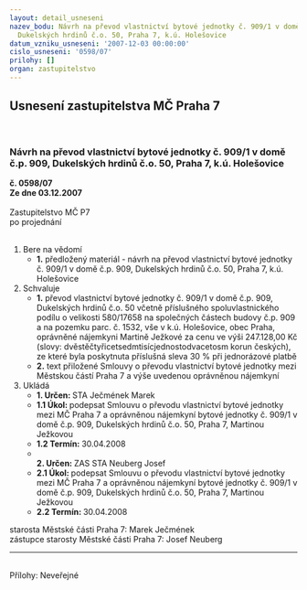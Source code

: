 ```yaml
---
layout: detail_usneseni
nazev_bodu: Návrh na převod vlastnictví bytové jednotky č. 909/1 v domě č.p. 909,
  Dukelských hrdinů č.o. 50, Praha 7, k.ú. Holešovice
datum_vzniku_usneseni: '2007-12-03 00:00:00'
cislo_usneseni: '0598/07'
prilohy: []
organ: zastupitelstvo
---
```

<div id="ucUsn_pList" class="usn">
	<span><h2>Usnesení zastupitelstva MČ Praha 7 </h2>
<br></span><div class="standBody">
<span><h3>Návrh na převod vlastnictví bytové jednotky č. 909/1 v domě č.p. 909, Dukelských hrdinů č.o. 50, Praha 7, k.ú. Holešovice</h3></span><div class="center">
		<strong>č. 0598/07</strong><br>
	</div>
<div class="center">
		<strong>Ze dne 03.12.2007</strong><br><br>
	</div>Zastupitelstvo MČ P7<br> po projednání<br><br><ol>
<li>Bere na vědomí<ul><li>
<strong>1.</strong> předložený materiál - návrh na převod vlastnictví bytové jednotky č. 909/1 v domě č.p. 909, Dukelských hrdinů č.o. 50, Praha 7, k.ú. Holešovice</li></ul>
</li>
<li>Schvaluje<ul>
<li>
<strong>1.</strong> převod vlastnictví bytové jednotky č. 909/1 v domě č.p. 909, Dukelských hrdinů č.o. 50 včetně příslušného spoluvlastnického podílu o velikosti 580/17658 na společných částech budovy č.p. 909 a na pozemku parc. č. 1532, vše v k.ú. Holešovice, obec Praha, oprávněné nájemkyni Martině Ježkové za cenu ve výši 247.128,00 Kč (slovy: dvěstěčtyřicetsedmtisícjednostodvacetosm korun českých), ze které byla poskytnuta příslušná sleva 30 % při jednorázové platbě</li>
<li>
<strong>2.</strong> text přiložené Smlouvy o převodu vlastnictví bytové jednotky mezi Městskou částí Praha 7 a výše uvedenou oprávněnou nájemkyní  </li>
</ul>
</li>
<li>Ukládá<ul>
<li>
<strong>1. Určen: </strong>STA Ječmének Marek</li>
<li>
<strong>1.1 Úkol: </strong>podepsat  Smlouvu o převodu vlastnictví bytové jednotky mezi MČ Praha 7 a oprávněnou nájemkyní bytové jednotky č. 909/1 v domě č.p. 909, Dukelských hrdinů č.o. 50, Praha 7,  Martinou Ježkovou </li>
<li>
<strong>1.2 Termín: </strong>30.04.2008</li>
<li>
<strong><br>2. Určen: </strong>ZAS STA Neuberg Josef</li>
<li>
<strong>2.1 Úkol: </strong>podepsat  Smlouvu o převodu vlastnictví bytové jednotky mezi MČ Praha 7 a oprávněnou nájemkyní bytové jednotky č. 909/1 v domě č.p. 909, Dukelských hrdinů č.o. 50, Praha 7,  Martinou Ježkovou </li>
<li>
<strong>2.2 Termín: </strong>30.04.2008</li>
</ul>
</li>
</ol>starosta Městské části Praha 7: Marek Ječmének<br>zástupce starosty Městské části Praha 7: Josef Neuberg<hr>
<br>Přílohy: Neveřejné</div>
</div>